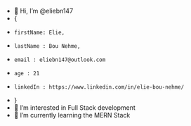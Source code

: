 - 👋 Hi, I’m @eliebn147 
-   {
-     firstName: Elie,
-     lastName : Bou Nehme,
-     email : eliebn147@outlook.com
-     age : 21
-     linkedIn : https://www.linkedin.com/in/elie-bou-nehme/
-   }
- 👀 I’m interested in Full Stack development
- 🌱 I’m currently learning the MERN Stack


